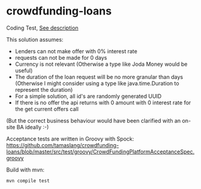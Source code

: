 # crowdfunding-loans
Coding Test, [See description](https://github.com/tamaslang/crowdfunding-loans/blob/master/docs/Crowdfunding%20Loans.pdf)

This solution assumes:
- Lenders can not make offer with 0% interest rate
- requests can not be made for 0 days
- Currency is not relevant (Otherwise a type like Joda Money would be useful)
- The duration of the loan request will be no more granular than days (Otherwise I might consider using a type like java.time.Duration to represent the duration)
- For a simple solution,  all id's are randomly generated UUID
- If there is no offer the api returns with 0 amount with 0 interest rate for the get current offers call

(But the correct business behaviour would have been clarified with an on-site BA ideally :-)

Acceptance tests are written in Groovy with Spock:
https://github.com/tamaslang/crowdfunding-loans/blob/master/src/test/groovy/CrowdFundingPlatformAcceptanceSpec.groovy


Build with mvn:
```
mvn compile test
```
